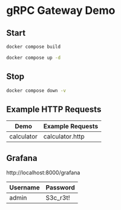 # gRPC Gateway Demo

## Start

```bash
docker compose build
```

```bash
docker compose up -d
```

## Stop

```bash
docker compose down -v
```

## Example HTTP Requests

| Demo       | Example Requests |
| ---------- | ---------------- |
| calculator | calculator.http  |

## Grafana

http://localhost:8000/grafana

| Username | Password |
| -------- | -------- |
| admin    | S3c_r3t! |
